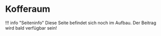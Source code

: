 # Kofferaum

!!! info "Seiteninfo" 
      Diese Seite befindet sich noch im Aufbau. Der Beitrag wird bald verfügbar sein!
